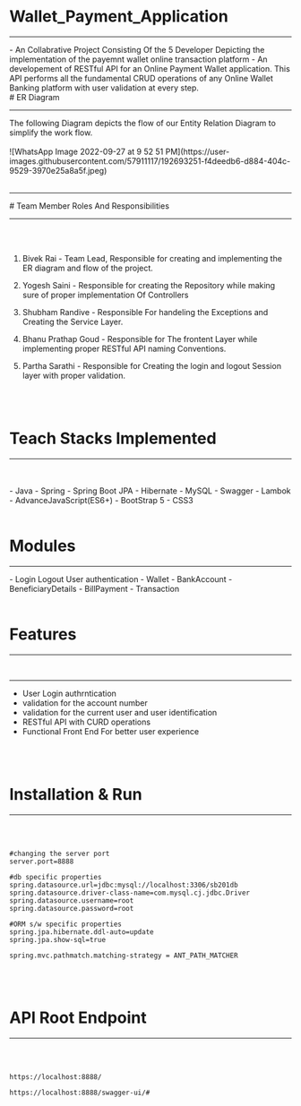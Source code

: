 # Wallet_Payment_Application
<hr>
- An Collabrative Project Consisting Of the 5 Developer Depicting the implementation of the payemnt wallet online transaction platform
- An developement of RESTful API for an Online Payment Wallet application. This API performs all the fundamental CRUD operations of any Online Wallet Banking platform with user validation at every step.
<br>
# ER Diagram
<hr>
The following Diagram depicts the flow of our Entity Relation Diagram to simplify the work flow.
<br>
<br>
![WhatsApp Image 2022-09-27 at 9 52 51 PM](https://user-images.githubusercontent.com/57911117/192693251-f4deedb6-d884-404c-9529-3970e25a8a5f.jpeg)

<br>
<br>
<hr>
# Team Member Roles And Responsibilities
<hr>
<br>
<br>

1) Bivek Rai - Team Lead, Responsible for creating and implementing the ER diagram and flow of the project.

2) Yogesh Saini - Responsible for creating the Repository while making sure of proper implementation Of Controllers

3) Shubham Randive - Responsible For handeling the Exceptions and Creating the Service Layer.

4) Bhanu Prathap Goud - Responsible for The frontent Layer while implementing proper RESTful API naming Conventions.

5) Partha Sarathi - Responsible for Creating the login and logout Session layer with proper validation.

<br>
<br>

# Teach Stacks Implemented
<hr>
<br>
<br>
- Java
- Spring
- Spring Boot JPA
- Hibernate
- MySQL
- Swagger
- Lambok
- AdvanceJavaScript(ES6+)
- BootStrap 5
- CSS3

<br>
<br>



# Modules
<hr>
- Login Logout User authentication
- Wallet
- BankAccount
- BeneficiaryDetails
- BillPayment
- Transaction

<br>
<br>

# Features
<hr>
<br>
<hr>

- User Login authrntication
- validation for the account number
- validation for the current user and user identification
- RESTful API with CURD operations
- Functional Front End For better user experience

<br>
<br>

# Installation & Run
<hr>
<br>
<br>

```
#changing the server port
server.port=8888

#db specific properties
spring.datasource.url=jdbc:mysql://localhost:3306/sb201db
spring.datasource.driver-class-name=com.mysql.cj.jdbc.Driver
spring.datasource.username=root
spring.datasource.password=root

#ORM s/w specific properties
spring.jpa.hibernate.ddl-auto=update
spring.jpa.show-sql=true

spring.mvc.pathmatch.matching-strategy = ANT_PATH_MATCHER

```

<br>
<br>

# API Root Endpoint
<hr>
<br>
<br>

```
https://localhost:8888/
```

```
https://localhost:8888/swagger-ui/#
```
<br>
<br>

